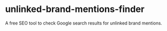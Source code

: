 # unlinked-brand-mentions-finder
A free SEO tool to check Google search results for unlinked brand mentions.
